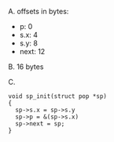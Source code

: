 A.
offsets in bytes:

- p: 0
- s.x: 4
- s.y: 8
- next: 12

B.
16 bytes

C.

```
void sp_init(struct pop *sp)
{
  sp->s.x = sp->s.y
  sp->p = &(sp->s.x)
  sp->next = sp;
}
```
